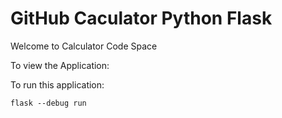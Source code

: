 # GitHub Caculator Python Flask

Welcome to Calculator Code Space

To view the Application:


To run this application:

```
flask --debug run
```
